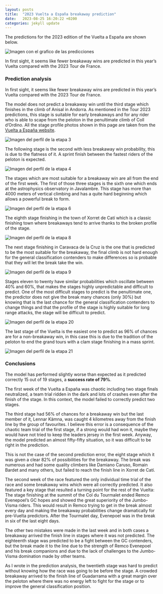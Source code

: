 ```yaml
---
layout: posts
title:  "2023 Vuelta a España breakaway prediction"
date:   2023-08-25 16:20:22 +0200
categories: jekyll update
---
```


The predictions for the 2023 edition of the Vuelta a España are shown below.

![Imagen con el grafico de las predicciones](/assets/images/vuelta23.png)

In first sight, it seems like fewer breakaway wins are predicted in this year’s Vuelta compared with the 2023 Tour de France. 

### Prediction analysis 

In first sight, it seems like fewer breakaway wins are predicted in this year’s Vuelta compared with the 2023 Tour de France. 

The model does not predict a breakaway win until the third stage which finishes in the climb of Anisal in Andorra. As mentioned in the Tour 2023 predictions, this stage is suitable for early breakaways and for any rider who is able to scape from the peloton in the penultimate climb of Coll d’Ordino. All the stage profile photos shown in this page are taken from the [Vuelta a España website](https://www.lavuelta.es/en/).

![Imagen del perfil de la etapa 3](/assets/images/vuelta_et3.png)

The following stage is the second with less breakaway win probability, this is due to the flatness of it. A sprint finish between the fastest riders of the peloton is expected.

![Imagen del perfil de la etapa 4](/assets/images/vuelta_et4.png)

The stages which are most suitable for a breakaway win are all from the end of the first week. The first of those three stages is the sixth one which ends at the astrophysics observatory in Javalambre. This stage has more than 4000 meters of vertical climbing and has a quite hard beginning which allows a powerful break to form.

![Imagen del perfil de la etapa 6](/assets/images/vuelta_et6.png)

The eighth stage finishing in the town of Xorret de Catí which is a classic finishing town where breakaways tend to arrive thanks to the broken profile of the stage. 

![Imagen del perfil de la etapa 8](/assets/images/vuelta_et8.png)

The next stage finishing in Caravaca de la Cruz is the one that is predicted to be the most suitable for the breakaway, the final climb is not hard enough for the general classification contenders to make differences so is probable that they will let the break take the win.

![Imagen del perfil de la etapa 9](/assets/images/vuelta_et9.png)

Stages eleven to twenty have similar probabilities which oscillate between 40% and 60%, that makes the stages highly unpredictable and difficult to predict. One of the most difficult stages to predict is the penultimate one, the predictor does not give the break many chances (only 30%) but knowing that is the last chance for the general classification contenders to change things and that the profile of the stage is highly suitable for long range attacks, the stage will be difficult to predict.

![Imagen del perfil de la etapa 20](/assets/images/vuelta_et20.png)

The last stage of the Vuelta is the easiest one to predict as 96% of chances are for a non-breakaway win, in this case this is due to the tradition of the peloton to end the grand tours with a clam stage finishing in a mass sprint.

![Imagen del perfil de la etapa 21](/assets/images/vuelta_et21.png)


### Conclusions

The model has performed slightly worse than expected as it predicted correctly 15 out of 19 stages, a **success rate of 79%**. 

The first week of the Vuelta a España was chaotic including two stage finals neutralized, a team trial ridden in the dark and lots of crashes even after the finish of the stage. In this context, the model failed to correctly predict two stages.

The third stage had 56% of chances for a breakaway win but the last member of it, Lennar Kämna, was caught 4 kilometres away from the finish line by the group of favourites. I believe this error is a consequence of the chaotic team trial of the first stage, if a strong would had won it, maybe they would have not tried to keep the leaders jersey in the first week. Anyway, the model predicted an almost fifty-fifty situation, so it was difficult to be right in the prediction. 

This is not the case of the second prediction error, the eight stage which it was given a clear 82% of possibilities for the breakaway. The break was numerous and had some quality climbers like Damiano Caruso, Romain Bardet and many others, but failed to reach the finish line in Xorret de Catí.

The second week of the race featured the only individual time trial of the race and some breakaway wins which were all correctly predicted. It also featured a key stage that resulted a turning point for the rest of the Vuelta: The stage finishing at the summit of the Col du Tourmalet ended Remco Evenepoel’s GC hopes and showed the great superiority of the Jumbo-Visma riders. This would result in Remco trying to get in the break almost every day and making the breakaway probabilities change dramatically for pre-Vuelta predictors. After the Tourmalet day, Evenepoel was in the break in six of the last eight days.

The other two mistakes were made in the last week and in both cases a breakaway arrived the finish line in stages where it was not predicted. The eighteenth stage was predicted to be a fight between the GC contenders, but the break made it to the line due to the strength of Remco Evenepoel and his break companions and due to the lack of challenges to the Jumbo-Visma domination made by other teams.

As I wrote in the prediction analysis, the twentieth stage was hard to predict without knowing how the race was going to be before the stage. A crowded breakaway arrived to the finish line of Guadarrama with a great margin over the peloton where there was no energy left to fight for the stage or to improve the general classification position.
